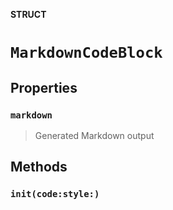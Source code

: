 **STRUCT**

# `MarkdownCodeBlock`

## Properties
### `markdown`

> Generated Markdown output

## Methods
### `init(code:style:)`

